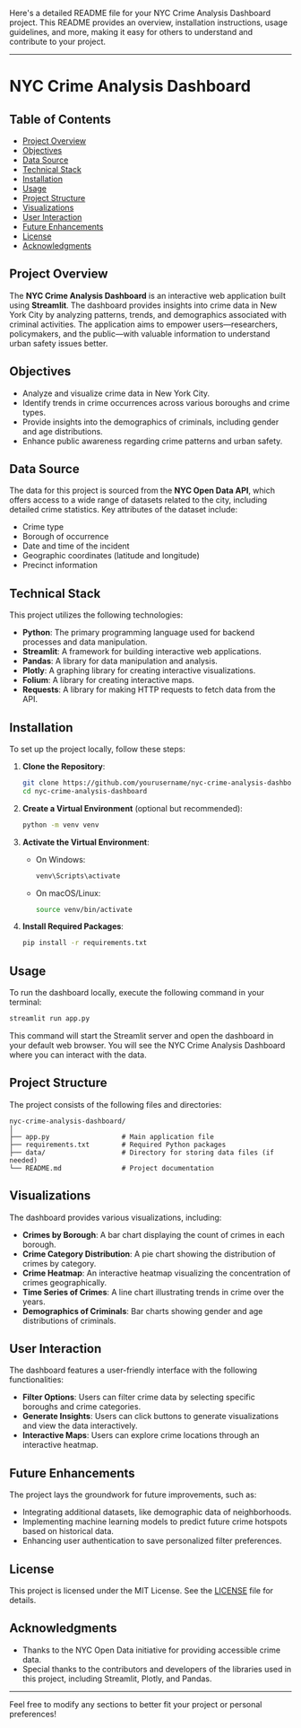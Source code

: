 Here's a detailed README file for your NYC Crime Analysis Dashboard project. This README provides an overview, installation instructions, usage guidelines, and more, making it easy for others to understand and contribute to your project.

---

# NYC Crime Analysis Dashboard

## Table of Contents
- [Project Overview](#project-overview)
- [Objectives](#objectives)
- [Data Source](#data-source)
- [Technical Stack](#technical-stack)
- [Installation](#installation)
- [Usage](#usage)
- [Project Structure](#project-structure)
- [Visualizations](#visualizations)
- [User Interaction](#user-interaction)
- [Future Enhancements](#future-enhancements)
- [License](#license)
- [Acknowledgments](#acknowledgments)

## Project Overview
The **NYC Crime Analysis Dashboard** is an interactive web application built using **Streamlit**. The dashboard provides insights into crime data in New York City by analyzing patterns, trends, and demographics associated with criminal activities. The application aims to empower users—researchers, policymakers, and the public—with valuable information to understand urban safety issues better.

## Objectives
- Analyze and visualize crime data in New York City.
- Identify trends in crime occurrences across various boroughs and crime types.
- Provide insights into the demographics of criminals, including gender and age distributions.
- Enhance public awareness regarding crime patterns and urban safety.

## Data Source
The data for this project is sourced from the **NYC Open Data API**, which offers access to a wide range of datasets related to the city, including detailed crime statistics. Key attributes of the dataset include:
- Crime type
- Borough of occurrence
- Date and time of the incident
- Geographic coordinates (latitude and longitude)
- Precinct information

## Technical Stack
This project utilizes the following technologies:
- **Python**: The primary programming language used for backend processes and data manipulation.
- **Streamlit**: A framework for building interactive web applications.
- **Pandas**: A library for data manipulation and analysis.
- **Plotly**: A graphing library for creating interactive visualizations.
- **Folium**: A library for creating interactive maps.
- **Requests**: A library for making HTTP requests to fetch data from the API.

## Installation
To set up the project locally, follow these steps:

1. **Clone the Repository**:
   ```bash
   git clone https://github.com/yourusername/nyc-crime-analysis-dashboard.git
   cd nyc-crime-analysis-dashboard
   ```

2. **Create a Virtual Environment** (optional but recommended):
   ```bash
   python -m venv venv
   ```

3. **Activate the Virtual Environment**:
   - On Windows:
     ```bash
     venv\Scripts\activate
     ```
   - On macOS/Linux:
     ```bash
     source venv/bin/activate
     ```

4. **Install Required Packages**:
   ```bash
   pip install -r requirements.txt
   ```

## Usage
To run the dashboard locally, execute the following command in your terminal:
```bash
streamlit run app.py
```
This command will start the Streamlit server and open the dashboard in your default web browser. You will see the NYC Crime Analysis Dashboard where you can interact with the data.

## Project Structure
The project consists of the following files and directories:
```
nyc-crime-analysis-dashboard/
│
├── app.py                  # Main application file
├── requirements.txt        # Required Python packages
├── data/                   # Directory for storing data files (if needed)
└── README.md               # Project documentation
```

## Visualizations
The dashboard provides various visualizations, including:
- **Crimes by Borough**: A bar chart displaying the count of crimes in each borough.
- **Crime Category Distribution**: A pie chart showing the distribution of crimes by category.
- **Crime Heatmap**: An interactive heatmap visualizing the concentration of crimes geographically.
- **Time Series of Crimes**: A line chart illustrating trends in crime over the years.
- **Demographics of Criminals**: Bar charts showing gender and age distributions of criminals.

## User Interaction
The dashboard features a user-friendly interface with the following functionalities:
- **Filter Options**: Users can filter crime data by selecting specific boroughs and crime categories.
- **Generate Insights**: Users can click buttons to generate visualizations and view the data interactively.
- **Interactive Maps**: Users can explore crime locations through an interactive heatmap.

## Future Enhancements
The project lays the groundwork for future improvements, such as:
- Integrating additional datasets, like demographic data of neighborhoods.
- Implementing machine learning models to predict future crime hotspots based on historical data.
- Enhancing user authentication to save personalized filter preferences.

## License
This project is licensed under the MIT License. See the [LICENSE](LICENSE) file for details.

## Acknowledgments
- Thanks to the NYC Open Data initiative for providing accessible crime data.
- Special thanks to the contributors and developers of the libraries used in this project, including Streamlit, Plotly, and Pandas.

---

Feel free to modify any sections to better fit your project or personal preferences!
